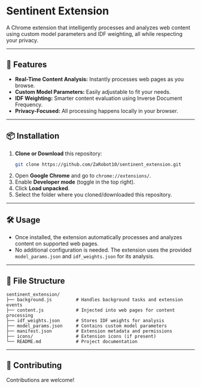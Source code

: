 # Sentinent Extension

A Chrome extension that intelligently processes and analyzes web content using custom model parameters and IDF weighting, all while respecting your privacy.

---

## 🚀 Features

- **Real-Time Content Analysis:** Instantly processes web pages as you browse.
- **Custom Model Parameters:** Easily adjustable to fit your needs.
- **IDF Weighting:** Smarter content evaluation using Inverse Document Frequency.
- **Privacy-Focused:** All processing happens locally in your browser.

---

## 📦 Installation

1. **Clone or Download** this repository:
    ```bash
    git clone https://github.com/ZaRobot10/sentinent_extension.git
    ```
2. Open **Google Chrome** and go to `chrome://extensions/`.
3. Enable **Developer mode** (toggle in the top right).
4. Click **Load unpacked**.
5. Select the folder where you cloned/downloaded this repository.

---

## 🛠️ Usage

- Once installed, the extension automatically processes and analyzes content on supported web pages.
- No additional configuration is needed. The extension uses the provided `model_params.json` and `idf_weights.json` for its analysis.

---

## 📁 File Structure

```
sentinent_extension/
├── background.js         # Handles background tasks and extension events
├── content.js            # Injected into web pages for content processing
├── idf_weights.json      # Stores IDF weights for analysis
├── model_params.json     # Contains custom model parameters
├── manifest.json         # Extension metadata and permissions
├── icons/                # Extension icons (if present)
└── README.md             # Project documentation
```

---

## 🤝 Contributing

Contributions are welcome!  






